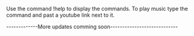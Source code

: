 Use the command !help to display the commands.
To play music type the command and past a youtube link next to it.

-------------More updates comming soon----------------------------
